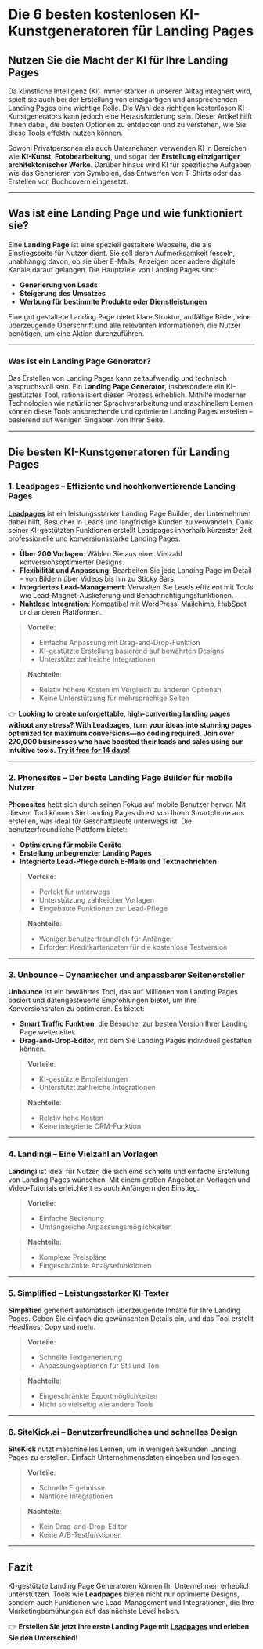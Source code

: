 # Die 6 besten kostenlosen KI-Kunstgeneratoren für Landing Pages

## Nutzen Sie die Macht der KI für Ihre Landing Pages

Da künstliche Intelligenz (KI) immer stärker in unseren Alltag integriert wird, spielt sie auch bei der Erstellung von einzigartigen und ansprechenden Landing Pages eine wichtige Rolle. Die Wahl des richtigen kostenlosen KI-Kunstgenerators kann jedoch eine Herausforderung sein. Dieser Artikel hilft Ihnen dabei, die besten Optionen zu entdecken und zu verstehen, wie Sie diese Tools effektiv nutzen können.

Sowohl Privatpersonen als auch Unternehmen verwenden KI in Bereichen wie **KI-Kunst**, **Fotobearbeitung**, und sogar der **Erstellung einzigartiger architektonischer Werke**. Darüber hinaus wird KI für spezifische Aufgaben wie das Generieren von Symbolen, das Entwerfen von T-Shirts oder das Erstellen von Buchcovern eingesetzt.

---

## Was ist eine Landing Page und wie funktioniert sie?

Eine **Landing Page** ist eine speziell gestaltete Webseite, die als Einstiegsseite für Nutzer dient. Sie soll deren Aufmerksamkeit fesseln, unabhängig davon, ob sie über E-Mails, Anzeigen oder andere digitale Kanäle darauf gelangen. Die Hauptziele von Landing Pages sind:

- **Generierung von Leads**
- **Steigerung des Umsatzes**
- **Werbung für bestimmte Produkte oder Dienstleistungen**

Eine gut gestaltete Landing Page bietet klare Struktur, auffällige Bilder, eine überzeugende Überschrift und alle relevanten Informationen, die Nutzer benötigen, um eine Aktion durchzuführen.

---

### Was ist ein Landing Page Generator?

Das Erstellen von Landing Pages kann zeitaufwendig und technisch anspruchsvoll sein. Ein **Landing Page Generator**, insbesondere ein KI-gestütztes Tool, rationalisiert diesen Prozess erheblich. Mithilfe moderner Technologien wie natürlicher Sprachverarbeitung und maschinellem Lernen können diese Tools ansprechende und optimierte Landing Pages erstellen – basierend auf wenigen Eingaben von Ihrer Seite.

---

## Die besten KI-Kunstgeneratoren für Landing Pages

### 1. Leadpages – Effiziente und hochkonvertierende Landing Pages

**[Leadpages](https://bit.ly/LEadPages)** ist ein leistungsstarker Landing Page Builder, der Unternehmen dabei hilft, Besucher in Leads und langfristige Kunden zu verwandeln. Dank seiner KI-gestützten Funktionen erstellt Leadpages innerhalb kürzester Zeit professionelle und konversionsstarke Landing Pages. 

- **Über 200 Vorlagen**: Wählen Sie aus einer Vielzahl konversionsoptimierter Designs.
- **Flexibilität und Anpassung**: Bearbeiten Sie jede Landing Page im Detail – von Bildern über Videos bis hin zu Sticky Bars.
- **Integriertes Lead-Management**: Verwalten Sie Leads effizient mit Tools wie Lead-Magnet-Auslieferung und Benachrichtigungsfunktionen.
- **Nahtlose Integration**: Kompatibel mit WordPress, Mailchimp, HubSpot und anderen Plattformen.

> **Vorteile**:
> - Einfache Anpassung mit Drag-and-Drop-Funktion
> - KI-gestützte Erstellung basierend auf bewährten Designs
> - Unterstützt zahlreiche Integrationen

> **Nachteile**:
> - Relativ höhere Kosten im Vergleich zu anderen Optionen
> - Keine Unterstützung für mehrsprachige Seiten

👉 **Looking to create unforgettable, high-converting landing pages without any stress? With Leadpages, turn your ideas into stunning pages optimized for maximum conversions—no coding required. Join over 270,000 businesses who have boosted their leads and sales using our intuitive tools. [Try it free for 14 days!](https://bit.ly/LEadPages)**

---

### 2. Phonesites – Der beste Landing Page Builder für mobile Nutzer

**Phonesites** hebt sich durch seinen Fokus auf mobile Benutzer hervor. Mit diesem Tool können Sie Landing Pages direkt von Ihrem Smartphone aus erstellen, was ideal für Geschäftsleute unterwegs ist. Die benutzerfreundliche Plattform bietet:

- **Optimierung für mobile Geräte**
- **Erstellung unbegrenzter Landing Pages**
- **Integrierte Lead-Pflege durch E-Mails und Textnachrichten**

> **Vorteile**:
> - Perfekt für unterwegs
> - Unterstützung zahlreicher Vorlagen
> - Eingebaute Funktionen zur Lead-Pflege

> **Nachteile**:
> - Weniger benutzerfreundlich für Anfänger
> - Erfordert Kreditkartendaten für die kostenlose Testversion

---

### 3. Unbounce – Dynamischer und anpassbarer Seitenersteller

**Unbounce** ist ein bewährtes Tool, das auf Millionen von Landing Pages basiert und datengesteuerte Empfehlungen bietet, um Ihre Konversionsraten zu optimieren. Es bietet:

- **Smart Traffic Funktion**, die Besucher zur besten Version Ihrer Landing Page weiterleitet.
- **Drag-and-Drop-Editor**, mit dem Sie Landing Pages individuell gestalten können.

> **Vorteile**:
> - KI-gestützte Empfehlungen
> - Unterstützt zahlreiche Integrationen

> **Nachteile**:
> - Relativ hohe Kosten
> - Keine integrierte CRM-Funktion

---

### 4. Landingi – Eine Vielzahl an Vorlagen

**Landingi** ist ideal für Nutzer, die sich eine schnelle und einfache Erstellung von Landing Pages wünschen. Mit einem großen Angebot an Vorlagen und Video-Tutorials erleichtert es auch Anfängern den Einstieg.

> **Vorteile**:
> - Einfache Bedienung
> - Umfangreiche Anpassungsmöglichkeiten

> **Nachteile**:
> - Komplexe Preispläne
> - Eingeschränkte Analysefunktionen

---

### 5. Simplified – Leistungsstarker KI-Texter

**Simplified** generiert automatisch überzeugende Inhalte für Ihre Landing Pages. Geben Sie einfach die gewünschten Details ein, und das Tool erstellt Headlines, Copy und mehr.

> **Vorteile**:
> - Schnelle Textgenerierung
> - Anpassungsoptionen für Stil und Ton

> **Nachteile**:
> - Eingeschränkte Exportmöglichkeiten
> - Nicht so vielseitig wie andere Tools

---

### 6. SiteKick.ai – Benutzerfreundliches und schnelles Design

**SiteKick** nutzt maschinelles Lernen, um in wenigen Sekunden Landing Pages zu erstellen. Einfach Unternehmensdaten eingeben und loslegen.

> **Vorteile**:
> - Schnelle Ergebnisse
> - Nahtlose Integrationen

> **Nachteile**:
> - Kein Drag-and-Drop-Editor
> - Keine A/B-Testfunktionen

---

## Fazit

KI-gestützte Landing Page Generatoren können Ihr Unternehmen erheblich unterstützen. Tools wie **Leadpages** bieten nicht nur optimierte Designs, sondern auch Funktionen wie Lead-Management und Integrationen, die Ihre Marketingbemühungen auf das nächste Level heben.

👉 **Erstellen Sie jetzt Ihre erste Landing Page mit [Leadpages](https://bit.ly/LEadPages) und erleben Sie den Unterschied!**
